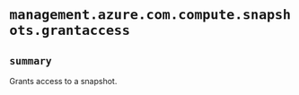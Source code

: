 # `management.azure.com.compute.snapshots.grantaccess`

## `summary`
Grants access to a snapshot.


